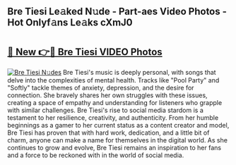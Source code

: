 ## Bre Tiesi Le𝚊ked N𝚞de - Part-aes Video Photos - Hot Onlyf𝚊ns Le𝚊ks cXmJ0

# <h2><a href="http://ac11981.deff.icu/?id=Bre+Tiesi">🔗 New 👉🔴 Bre Tiesi VIDEO Photos</a></h2>

[![Bre Tiesi N𝚞des](https://i.imgur.com/rIISA9y.gif)](http://ac11981.deff.icu/?id=Bre+Tiesi)
Bre Tiesi's music is deeply personal, with songs that delve into the complexities of mental health. Tracks like "Pool Party" and "Softly" tackle themes of anxiety, depression, and the desire for connection. She bravely shares her own struggles with these issues, creating a space of empathy and understanding for listeners who grapple with similar challenges. Bre Tiesi's rise to social media stardom is a testament to her resilience, creativity, and authenticity. From her humble beginnings as a gamer to her current status as a content creator and model, Bre Tiesi has proven that with hard work, dedication, and a little bit of charm, anyone can make a name for themselves in the digital world. As she continues to grow and evolve, Bre Tiesi remains an inspiration to her fans and a force to be reckoned with in the world of social media.
